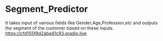 # Segment_Predictor
It takes input of various fields like Gender,Age,Profession,etc and outputs the segment of the customer based on these inputs.
 https://cfd155f9d2aba41c93.gradio.live
